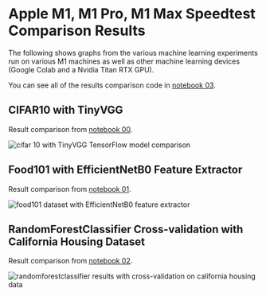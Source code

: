 # Apple M1, M1 Pro, M1 Max Speedtest Comparison Results

The following shows graphs from the various machine learning experiments run on various M1 machines as well as other machine learning devices (Google Colab and a Nvidia Titan RTX GPU).

You can see all of the results comparison code in [notebook 03](https://github.com/mrdbourke/m1-machine-learning-test/blob/main/03_results_comparison.ipynb).

## CIFAR10 with TinyVGG

Result comparison from [notebook 00](https://github.com/mrdbourke/m1-machine-learning-test/blob/main/00_cifar10_tinyvgg_benchmark.ipynb). 

![cifar 10 with TinyVGG TensorFlow model comparison]("../images/results-cifar10-with-tinyvgg.jpg")

## Food101 with EfficientNetB0 Feature Extractor

Result comparison from [notebook 01](https://github.com/mrdbourke/m1-machine-learning-test/blob/main/01_food101_effnet_benchmark.ipynb). 

![food101 dataset with EfficientNetB0 feature extractor]("../images/results-food101-with-effnetb0-feature-extractor.png")

## RandomForestClassifier Cross-validation with California Housing Dataset

Result comparison from [notebook 02](https://github.com/mrdbourke/m1-machine-learning-test/blob/main/02_random_forest_benchmark.ipynb). 

![randomforestclassifier results with cross-validation on california housing data]("../images/results-random-forest-classifier-with-cross-validation.png")


